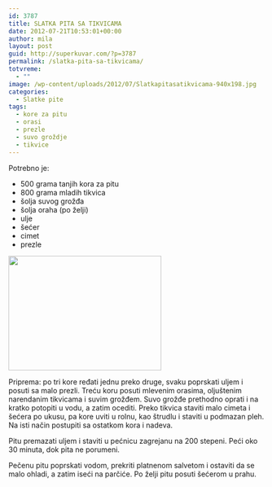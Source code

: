 ```yaml
---
id: 3787
title: SLATKA PITA SA TIKVICAMA
date: 2012-07-21T10:53:01+00:00
author: mila
layout: post
guid: http://superkuvar.com/?p=3787
permalink: /slatka-pita-sa-tikvicama/
totvreme:
  - ""
image: /wp-content/uploads/2012/07/Slatkapitasatikvicama-940x198.jpg
categories:
  - Slatke pite
tags:
  - kore za pitu
  - orasi
  - prezle
  - suvo groždje
  - tikvice
---
```

Potrebno je:

  * 500 grama tanjih kora za pitu
  * 800 grama mladih tikvica
  * šolja suvog grožđa
  * šolja oraha (po želji)
  * ulje
  * šećer
  * cimet
  * prezle

<img class="alignnone size-medium wp-image-3788" title="Slatkapitasatikvicama" src="//superkuvar.com/wp-content/uploads/2012/07/Slatkapitasatikvicama-300x225.jpg" alt="" width="300" height="225" /> 

Priprema: po tri kore ređati jednu preko druge, svaku poprskati uljem i posuti sa malo prezli. Treću koru posuti mlevenim orasima, oljuštenim narendanim tikvicama i suvim grožđem. Suvo grožđe prethodno oprati i na kratko potopiti u vodu, a zatim ocediti. Preko tikvica staviti malo cimeta i šećera po ukusu, pa kore uviti u rolnu, kao štrudlu i staviti u podmazan pleh. Na isti način postupiti sa ostatkom kora i nadeva.

Pitu premazati uljem i staviti u pećnicu zagrejanu na 200 stepeni. Peći oko 30 minuta, dok pita ne porumeni.

Pečenu pitu poprskati vodom, prekriti platnenom salvetom i ostaviti da se malo ohladi, a zatim iseći na parčiće. Po želji pitu posuti šećerom u prahu.

&nbsp;